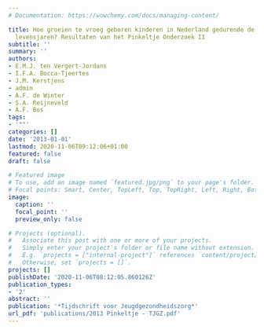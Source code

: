 ```yaml
---
# Documentation: https://wowchemy.com/docs/managing-content/

title: Hoe groeien te vroeg geboren kinderen in Nederland gedurende de eerste vier
  levensjaren? Resultaten van het Pinkeltje Onderzoek II
subtitle: ''
summary: ''
authors:
- E.M.J. ten Vergert-Jordans
- I.F.A. Bocca-Tjeertes
- J.M. Kerstjens
- admin
- A.F. de Winter
- S.A. Reijneveld
- A.F. Bos
tags:
- '""'
categories: []
date: '2013-01-01'
lastmod: 2020-11-06T09:12:06+01:00
featured: false
draft: false

# Featured image
# To use, add an image named `featured.jpg/png` to your page's folder.
# Focal points: Smart, Center, TopLeft, Top, TopRight, Left, Right, BottomLeft, Bottom, BottomRight.
image:
  caption: ''
  focal_point: ''
  preview_only: false

# Projects (optional).
#   Associate this post with one or more of your projects.
#   Simply enter your project's folder or file name without extension.
#   E.g. `projects = ["internal-project"]` references `content/project/deep-learning/index.md`.
#   Otherwise, set `projects = []`.
projects: []
publishDate: '2020-11-06T08:12:05.860126Z'
publication_types:
- '2'
abstract: ''
publication: '*Tijdschrift voor Jeugdgezondheidszorg*'
url_pdf: 'publications/2013 Pinkeltje - TJGZ.pdf'
---
```

